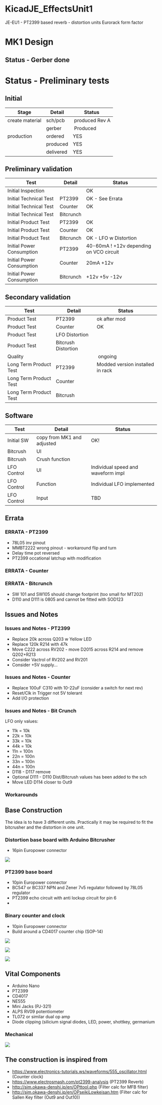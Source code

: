 # KicadJE_EffectsUnit1
JE-EU1 - PT2399 based reverb - distortion units
Eurorack form factor

# MK1 Design
## Status - Gerber done
# Status - Preliminary tests
## Initial 
| Stage  | Detail | Status |
| ------------- | ------------- | ------------- |
| create material  | sch/pcb | produced Rev A  |
| | gerber | Produced |
| production  | ordered  | YES |
|  | produced | YES |
|  | delivered | YES |
## Preliminary validation
| Test  | Detail | Status |
| ------------- | ------------- | ------------- |
| Initial Inspection |  | OK |
| Initial Technical Test | PT2399 | OK - See Errata |
| Initial Technical Test | Counter  | OK |
| Initial Technical Test | Bitcrunch |  |
| Initial Product Test | PT2399 | OK |
| Initial Product Test | Counter | OK |
| Initial Product Test | Bitcrunch  | OK - LFO w Distortion |
| Initial Power Consumption | PT2399 | 40-60mA ! +12v depending on VCO circuit |
| Initial Power Consumption | Counter | 20mA +12v  |
| Initial Power Consumption | Bitcrunch | +12v +5v -12v |

## Secondary validation
| Test  | Detail | Status |
| ------------- | ------------- |------------- |
| Product Test | PT2399 | ok after mod |
| Product Test | Counter | OK |
| Product Test | LFO Distortion |  |
| Product Test | Bitcrush Distortion |  |
| Quality |  | ongoing |
| Long Term Product Test | PT2399 | Modded version installed in rack |
| Long Term Product Test | Counter |  |
| Long Term Product Test | Bitcrush |  |

## Software 
| Test  | Detail | Status |
| ------------- | ------------- |------------- |
| Initial SW | copy from MK1 and adjusted | OK! |
| Bitcrush | UI | |
| Bitcrush | Crush function | |
| LFO Control | UI | Individual speed and waveform impl |
| LFO Control | Function | Individual LFO implemented |
| LFO Control | Input | TBD |

## Errata
### ERRATA - PT2399
 * 78L05 inv pinout
 * MMBT2222 wrong pinout - workaround flip and turn
 * Delay time pot reversed
 * PT2399 occational latchup with modification
### ERRATA - Counter
### ERRATA - Bitcrunch
 * SW 101 and SW105 should change footprint (too small for MT202)
 * D110 and D111 is 0805 and cannot be fitted with SOD123
## Issues and Notes
### Issues and Notes - PT2399
 * Replace 20k across Q203 w Yellow LED
 * Replace 120k R214 with 47k
 * Move C222 across RV202 - move D2015 across R214 and remove Q202+R213
 * Consider Vactrol of RV202 and RV201
 * Consider +5V supply...
### Issues and Notes - Counter
 * Replace 100uF C310 with 10-22uF (consider a switch for next rev)
 * Reset/Clk in Trigger not 5V tolerant
 * Add I/O protection

### Issues and Notes - Bit Crunch
LFO only values:
 * 11k = 10k
 * 22k = 10k
 * 33k = 10k
 * 44k = 10k
 * 11n = 100n
 * 22n = 100n
 * 33n = 100n
 * 44n = 100n
 * D118 - D117 remove
 * Optional D111 - D110
Dist/Bitcrush values has been added to the sch
 * Move LED D114 closer to Out9

### Workarounds

## Base Construction 
The idea is to have 3 different units.
Practically it may be required to fit the bitcrusher and the distortion in one unit.
### Distortion base board with Arduino Bitcrusher
 - 16pin Europower connector
 
![](dist_sch.png) 

### PT2399 base board 
 - 10pin Europower connector
 - BC547 or BC337 NPN and Zener 7v5 regulator followed by 78L05 regulator
 - PT2399 echo circuit with anti lockup circuit for pin 6
 - 
### Binary counter and clock
 - 10pin Europower connector
 - Build around a CD4017 counter chip (SOP-14)
 
![](KicadJE-EU1-MK1-RevA-Schematic.png) 
 
![](KicadJE-EU1-MK1-RevA-Top3D.png)

![](KicadJE-EffectsUnit1_3D2.png)

## Vital Components
 - Arduino Nano
 - PT2399
 - CD4017
 - NE555
 - Mini Jacks (PJ-321) 
 - ALPS RV09 potentiometer
 - TL072 or similar dual op amp
 - Diode clipping (silicium signal diodes, LED, power, shottkey, germanium
 
### Mechanical
![](EU1-MK1-mechanical.png)

The construction is inspired from
-----------------------------------------------------
 - https://www.electronics-tutorials.ws/waveforms/555_oscillator.html (Counter clock)
 - https://www.electrosmash.com/pt2399-analysis (PT2399 Reverb)
 - http://sim.okawa-denshi.jp/en/OPttool.php (Filter calc for MFB filter)
 - http://sim.okawa-denshi.jp/en/OPseikiLowkeisan.htm (Filter calc for Sallen Key filter (Out9 and Out10))
